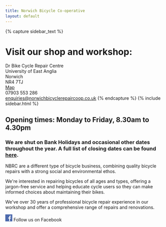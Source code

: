```yaml
---
title: Norwich Bicycle Co-operative
layout: default
---
```


{% capture sidebar_text %}
# Visit our shop and workshop:

Dr Bike Cycle Repair Centre  
University of East Anglia  
Norwich  
NR4 7TJ  
[Map](https://mapsengine.google.com/map/edit?mid=zvjpVdsj1xrw.kvj8wIJ7CTVk)    
07903 553 286  
enquiries@norwichbicyclerepaircoop.co.uk
{% endcapture %}
{% include sidebar.html %}

## Opening times:  Monday to Friday, 8.30am to 4.30pm

### We are shut on Bank Holidays and occasional other dates throughout the year.  A full list of closing dates can be found [here](/holiday-dates/).

NBRC are a different type of bicycle business, combining quality bicycle
repairs with a strong social and environmental ethos. 

We're interested in repairing bicycles of all ages and types, offering a
jargon-free service and helping educate cycle users so they can make informed
choices about maintaining their bikes.

We've over 30 years of professional bicycle repair experience in our workshop
and offer a comprehensive range of repairs and renovations.


[![Visit us on Facebook](/static/images/fb_logo.png)](http://www.facebook.com/norwichbicycle) Follow us on Facebook

